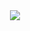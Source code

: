 <body>
<section
<p align="center">
<a href="">
<img  src="http://github-readme-streak-stats.herokuapp.com?user=luizgasp&theme=soft-green&hide_border=true&date_format=j%2Fn%5B%2FY%5D"/>
</a>
</p>
</section>
</body>
